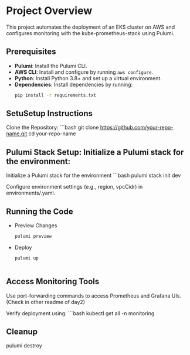 # **Project Overview**
This project automates the deployment of an EKS cluster on AWS and configures monitoring with the kube-prometheus-stack using Pulumi.

## Prerequisites

- **Pulumi**: Install the Pulumi CLI.
- **AWS CLI**: Install and configure by running `aws configure`.
- **Python**: Install Python 3.8+ and set up a virtual environment.
- **Dependencies**: Install dependencies by running:
  ```bash
  pip install -r requirements.txt

## SetuSetup Instructions
Clone the Repository:
    ```bash
  git clone https://github.com/your-repo-name.git
  cd your-repo-name

## Pulumi Stack Setup: Initialize a Pulumi stack for the environment:
Initialize a Pulumi stack for the environment
    ```bash
  pulumi stack init dev

Configure environment settings (e.g., region, vpcCidr) in environments/<environment>.yaml.

## Running the Code
* Preview Changes
    ```bash
    pulumi preview

* Deploy
    ```bash
    pulumi up



## Access Monitoring Tools

Use port-forwarding commands to access Prometheus and Grafana UIs. (Check in other readme of day2)

Verify deployment using:
    ```bash
    kubectl get all -n monitoring

## Cleanup 
pulumi destroy


